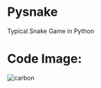 # Pysnake
Typical Snake Game in Python

# Code Image:
![carbon](https://user-images.githubusercontent.com/79792270/155847828-a80ff87f-c517-4193-a33a-8cb89e12e14c.png)
